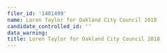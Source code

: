 ```yaml
---
filer_id: '1401499'
name: Loren Taylor for Oakland City Council 2018
candidate_controlled_id: ''
data_warning: 
title: Loren Taylor for Oakland City Council 2018
---
```


